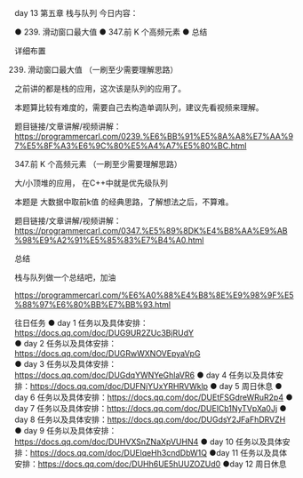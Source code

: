 day 13 第五章 栈与队列 
 今日内容： 

● 239. 滑动窗口最大值
● 347.前 K 个高频元素
● 总结
 
 详细布置 


 239. 滑动窗口最大值 （一刷至少需要理解思路）

之前讲的都是栈的应用，这次该是队列的应用了。

本题算比较有难度的，需要自己去构造单调队列，建议先看视频来理解。 

题目链接/文章讲解/视频讲解：https://programmercarl.com/0239.%E6%BB%91%E5%8A%A8%E7%AA%97%E5%8F%A3%E6%9C%80%E5%A4%A7%E5%80%BC.html 


 347.前 K 个高频元素  （一刷至少需要理解思路）

大/小顶堆的应用， 在C++中就是优先级队列 

本题是 大数据中取前k值 的经典思路，了解想法之后，不算难。

题目链接/文章讲解/视频讲解：https://programmercarl.com/0347.%E5%89%8DK%E4%B8%AA%E9%AB%98%E9%A2%91%E5%85%83%E7%B4%A0.html  


 总结 

栈与队列做一个总结吧，加油

https://programmercarl.com/%E6%A0%88%E4%B8%8E%E9%98%9F%E5%88%97%E6%80%BB%E7%BB%93.html  

往日任务
● day 1 任务以及具体安排：https://docs.qq.com/doc/DUG9UR2ZUc3BjRUdY  
● day 2 任务以及具体安排：https://docs.qq.com/doc/DUGRwWXNOVEpyaVpG  
● day 3 任务以及具体安排：https://docs.qq.com/doc/DUGdqYWNYeGhlaVR6 
● day 4 任务以及具体安排：https://docs.qq.com/doc/DUFNjYUxYRHRVWklp 
● day 5 周日休息
● day 6 任务以及具体安排：https://docs.qq.com/doc/DUEtFSGdreWRuR2p4 
● day 7 任务以及具体安排：https://docs.qq.com/doc/DUElCb1NyTVpXa0Jj 
● day 8 任务以及具体安排：https://docs.qq.com/doc/DUGdsY2JFaFhDRVZH 
● day 9 任务以及具体安排：https://docs.qq.com/doc/DUHVXSnZNaXpVUHN4 
● day 10 任务以及具体安排：https://docs.qq.com/doc/DUElqeHh3cndDbW1Q 
●day 11 任务以及具体安排：https://docs.qq.com/doc/DUHh6UE5hUUZOZUd0 
●day 12 周日休息 


 

